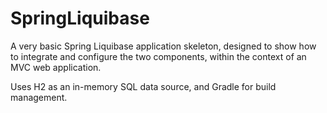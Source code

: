 # SpringLiquibase
A very basic Spring Liquibase application skeleton, designed to show how to integrate and configure the two components, within the context of an MVC web application.

Uses H2 as an in-memory SQL data source, and Gradle for build management.
